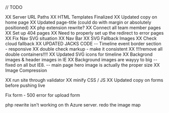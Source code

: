 // TODO

XX Server URL Paths
XX HTML Templates Finalized
XX Updated copy on home page
XX Updated page-title  (could do with margin or absolutely positioned)
XX php extension rewrite?
XX Connect all team member pages
XX Set up 404 pages
XX Need to properly set up the redirect to error pages
XX Fix Nav SVG situation
XX Nav Bar
XX SVG Fallback Images
XX Check cloud fallback
XX UPDATED JACKS CODE -- Timeline event border section - responsive
XX double check markup - make it consistent
XX !!!!remove all double containers!!!!
XX Updated SVG icons for timeline
XX Backgrond images & header images in IE
XX Background images are wayyy to big
-- fixed on all but IE8.
-- main page hero image is actually the proper size
XX Image Compression

XX run site through validator
XX minify CSS / JS
XX Updated copy on forms before pushing live

Fix form - 500 error for upload form


php rewrite isn't working on th Azure server. 
redo the image map
